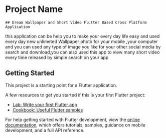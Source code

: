 # Project Name
    ## Dream Wallpaper and Short Video Flutter Based Cross Platform Application
 this application can be help you to make your every day life easy and used every day new unlimeted Wallpaper photo for your mobile ,your computer and you can used any type of image you like for your other social media by search and download,you can also  used this app to view many short video every time released by simple search on your app

## Getting Started

This project is a starting point for a Flutter application.

A few resources to get you started if this is your first Flutter project:

- [Lab: Write your first Flutter app](https://docs.flutter.dev/get-started/codelab)
- [Cookbook: Useful Flutter samples](https://docs.flutter.dev/cookbook)

For help getting started with Flutter development, view the
[online documentation](https://docs.flutter.dev/), which offers tutorials,
samples, guidance on mobile development, and a full API reference.
